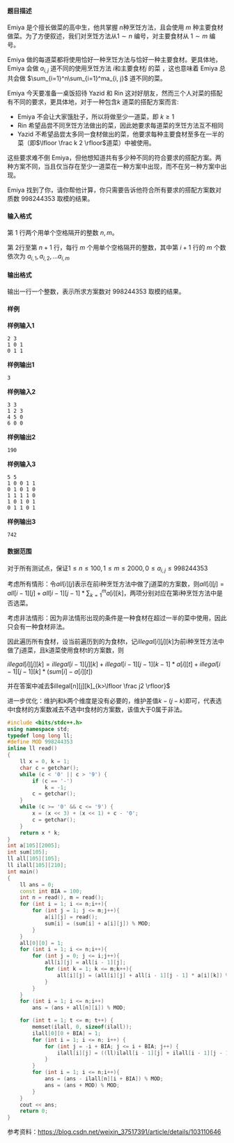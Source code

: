 #### 题目描述

Emiya 是个擅长做菜的高中生，他共掌握 $n$种烹饪方法，且会使用 $m$ 种主要食材做菜。为了方便叙述，我们对烹饪方法从$1 \sim n$ 编号，对主要食材从 $1 \sim m$ 编号。

Emiya 做的每道菜都将使用恰好一种烹饪方法与恰好一种主要食材。更具体地，Emiya 会做 $a_{i, j}$ 道不同的使用烹饪方法 $i$和主要食材$j$ 的菜 ，这也意味着 Emiya 总共会做 $\sum_{i=1}^n\sum_{i=1}^ma_{i, j}$ 道不同的菜。

Emiya 今天要准备一桌饭招待 Yazid 和 Rin 这对好朋友，然而三个人对菜的搭配有不同的要求，更具体地，对于一种包含$k$ 道菜的搭配方案而言:

- Emiya 不会让大家饿肚子，所以将做至少一道菜，即 $k \ge 1$
- Rin 希望品尝不同烹饪方法做出的菜，因此她要求每道菜的烹饪方法互不相同
- Yazid 不希望品尝太多同一食材做出的菜，他要求每种主要食材至多在一半的菜（即$\lfloor \frac k 2 \rfloor$道菜）中被使用。

这些要求难不倒 Emiya，但他想知道共有多少种不同的符合要求的搭配方案。两种方案不同，当且仅当存在至少一道菜在一种方案中出现，而不在另一种方案中出现。

Emiya 找到了你，请你帮他计算，你只需要告诉他符合所有要求的搭配方案数对质数 998244353 取模的结果。

#### 输入格式

第 $1$ 行两个用单个空格隔开的整数 $n, m$。

第 $2$行至第 $n+1$ 行，每行 $m$ 个用单个空格隔开的整数，其中第 $i+1$ 行的 $m$ 个数依次为 $a_{i,1},a_{i,2},…a_{i,m}$	

#### 输出格式

输出一行一个整数，表示所求方案数对 998244353 取模的结果。

#### 样例

**样例输入1**

```
2 3
1 0 1
0 1 1
```

**样例输出1**

```
3
```

**样例输入2**

```
3 3
1 2 3
4 5 0
6 0 0
```

**样例输出2**

```
190
```

**样例输入3**

```
5 5
1 0 0 1 1
0 1 0 1 0
1 1 1 1 0
1 0 1 0 1
0 1 1 0 1
```

**样例输出3**

```
742
```

#### 数据范围

对于所有测试点，保证$1 \le n \le 100, 1 \le m \le 2000, 0 \le a_{i, j} \le 998244353$





考虑所有情形：令$all[i][j]$表示在前i种烹饪方法中做了j道菜的方案数，则$all[i][j] = all[i-1][j]+all[i-1][j-1] * \sum\nolimits_{k=1}^ma[i][k]$，两项分别对应在第i种烹饪方法中是否选菜。

考虑非法情形：因为非法情形出现的条件是一种食材在超过一半的菜中使用，因此只会有一种食材非法。

因此遍历所有食材，设当前遍历到的为食材t，记$illegal[i][j][k]$为前i种烹饪方法中做了j道菜，且k道菜使用食材t的方案数，则

$illegal[i][j][k] = illegal[i-1][j][k] + illegal[i-1][j-1][k-1] * a[i][t] + illegal[i-1][j-1][k] * (sum[i]-a[i][t])$

并在答案中减去$illegal[n][j][k]_{k>\lfloor \frac j2 \rfloor}$

进一步优化：维护j和k两个维度是没有必要的，维护差值$k-(j-k)$即可，代表选中t食材的方案数减去不选中t食材的方案数，该值大于0属于非法。

```c++
#include <bits/stdc++.h>
using namespace std;
typedef long long ll;
#define MOD 998244353
inline ll read()
{
    ll x = 0, k = 1;
    char c = getchar();
    while (c < '0' || c > '9') {
        if (c == '-')
            k = -1;
        c = getchar();
    }
    while (c >= '0' && c <= '9') {
        x = (x << 3) + (x << 1) + c - '0';
        c = getchar();
    }
    return x * k;
}
int a[105][2005];
int sum[105];
ll all[105][105];
ll ilall[105][210];
int main()
{
    ll ans = 0;
    const int BIA = 100;
    int n = read(), m = read();
    for (int i = 1; i <= n;i++){
        for (int j = 1; j <= m;j++){
            a[i][j] = read();
            sum[i] = (sum[i] + a[i][j]) % MOD;
        }
    }
    all[0][0] = 1;
    for (int i = 1; i <= n;i++){
        for (int j = 0; j <= i;j++){
            all[i][j] = all[i - 1][j];
            for (int k = 1; k <= m;k++){
                all[i][j] = (all[i][j] + all[i - 1][j - 1] * a[i][k]) % MOD;
            }
        }
    }
    for (int i = 1; i <= n;i++)
        ans = (ans + all[n][i]) % MOD;

    for (int t = 1; t <= m; t++) {
        memset(ilall, 0, sizeof(ilall));
        ilall[0][0 + BIA] = 1;
        for (int i = 1; i <= n; i++) {
            for (int j = -i + BIA; j <= i + BIA; j++) {
                ilall[i][j] = ((ll)ilall[i - 1][j] + ilall[i - 1][j - 1] * a[i][t] + ilall[i - 1][j + 1] * (sum[i] - a[i][t])) % MOD;
            }
        }
        for (int i = 1; i <= n;i++){
            ans = (ans - ilall[n][i + BIA]) % MOD;
            ans = (ans + MOD) % MOD;
        }
    }
    cout << ans;
    return 0;
}
```

参考资料：https://blog.csdn.net/weixin_37517391/article/details/103110646